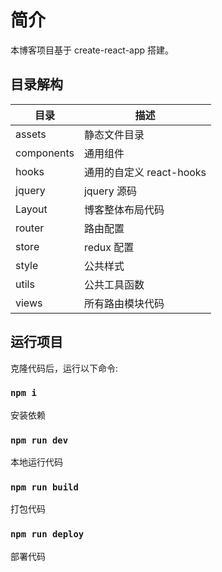 # 简介

本博客项目基于 create-react-app 搭建。

## 目录解构

| 目录       | 描述                     |
| ---------- | ------------------------ |
| assets     | 静态文件目录             |
| components | 通用组件                 |
| hooks      | 通用的自定义 react-hooks |
| jquery     | jquery 源码              |
| Layout     | 博客整体布局代码         |
| router     | 路由配置                 |
| store      | redux 配置               |
| style      | 公共样式                 |
| utils      | 公共工具函数             |
| views      | 所有路由模块代码         |

## 运行项目

克隆代码后，运行以下命令:

### `npm i`

安装依赖

### `npm run dev`

本地运行代码

### `npm run build`

打包代码

### `npm run deploy`

部署代码
